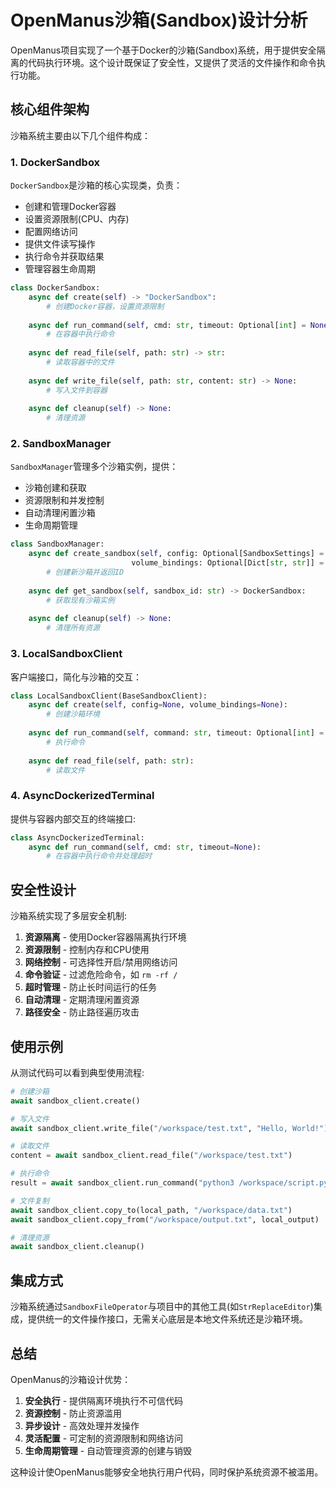 # OpenManus沙箱(Sandbox)设计分析

OpenManus项目实现了一个基于Docker的沙箱(Sandbox)系统，用于提供安全隔离的代码执行环境。这个设计既保证了安全性，又提供了灵活的文件操作和命令执行功能。

## 核心组件架构

沙箱系统主要由以下几个组件构成：

### 1. DockerSandbox

`DockerSandbox`是沙箱的核心实现类，负责：
- 创建和管理Docker容器
- 设置资源限制(CPU、内存)
- 配置网络访问
- 提供文件读写操作
- 执行命令并获取结果
- 管理容器生命周期

```python
class DockerSandbox:
    async def create(self) -> "DockerSandbox":
        # 创建Docker容器，设置资源限制
    
    async def run_command(self, cmd: str, timeout: Optional[int] = None) -> str:
        # 在容器中执行命令
    
    async def read_file(self, path: str) -> str:
        # 读取容器中的文件
    
    async def write_file(self, path: str, content: str) -> None:
        # 写入文件到容器
        
    async def cleanup(self) -> None:
        # 清理资源
```

### 2. SandboxManager

`SandboxManager`管理多个沙箱实例，提供：
- 沙箱创建和获取
- 资源限制和并发控制
- 自动清理闲置沙箱
- 生命周期管理

```python
class SandboxManager:
    async def create_sandbox(self, config: Optional[SandboxSettings] = None,
                           volume_bindings: Optional[Dict[str, str]] = None) -> str:
        # 创建新沙箱并返回ID
        
    async def get_sandbox(self, sandbox_id: str) -> DockerSandbox:
        # 获取现有沙箱实例
        
    async def cleanup(self) -> None:
        # 清理所有资源
```

### 3. LocalSandboxClient

客户端接口，简化与沙箱的交互：

```python
class LocalSandboxClient(BaseSandboxClient):
    async def create(self, config=None, volume_bindings=None):
        # 创建沙箱环境
        
    async def run_command(self, command: str, timeout: Optional[int] = None):
        # 执行命令
        
    async def read_file(self, path: str):
        # 读取文件
```

### 4. AsyncDockerizedTerminal

提供与容器内部交互的终端接口:

```python
class AsyncDockerizedTerminal:
    async def run_command(self, cmd: str, timeout=None):
        # 在容器中执行命令并处理超时
```

## 安全性设计

沙箱系统实现了多层安全机制:

1. **资源隔离** - 使用Docker容器隔离执行环境
2. **资源限制** - 控制内存和CPU使用
3. **网络控制** - 可选择性开启/禁用网络访问
4. **命令验证** - 过滤危险命令，如 `rm -rf /`
5. **超时管理** - 防止长时间运行的任务
6. **自动清理** - 定期清理闲置资源
7. **路径安全** - 防止路径遍历攻击

## 使用示例

从测试代码可以看到典型使用流程:

```python
# 创建沙箱
await sandbox_client.create()

# 写入文件
await sandbox_client.write_file("/workspace/test.txt", "Hello, World!")

# 读取文件
content = await sandbox_client.read_file("/workspace/test.txt")

# 执行命令
result = await sandbox_client.run_command("python3 /workspace/script.py")

# 文件复制
await sandbox_client.copy_to(local_path, "/workspace/data.txt")
await sandbox_client.copy_from("/workspace/output.txt", local_output)

# 清理资源
await sandbox_client.cleanup()
```

## 集成方式

沙箱系统通过`SandboxFileOperator`与项目中的其他工具(如`StrReplaceEditor`)集成，提供统一的文件操作接口，无需关心底层是本地文件系统还是沙箱环境。

## 总结

OpenManus的沙箱设计优势：

1. **安全执行** - 提供隔离环境执行不可信代码
2. **资源控制** - 防止资源滥用
3. **异步设计** - 高效处理并发操作
4. **灵活配置** - 可定制的资源限制和网络访问
5. **生命周期管理** - 自动管理资源的创建与销毁

这种设计使OpenManus能够安全地执行用户代码，同时保护系统资源不被滥用。
